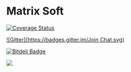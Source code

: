 Matrix Soft
======

[![Coverage Status](https://img.shields.io/coveralls/HalidCisse/Matrix.svg)](https://coveralls.io/r/HalidCisse/Matrix)

[![Gitter](https://badges.gitter.im/Join Chat.svg)](https://gitter.im/HalidCisse/Matrix?utm_source=badge&utm_medium=badge&utm_campaign=pr-badge&utm_content=badge)

[![Bitdeli Badge](https://d2weczhvl823v0.cloudfront.net/HalidCisse/matrix/trend.png)](https://bitdeli.com/free "Bitdeli Badge")

<a href="https://codeclimate.com/github/HalidCisse/Matrix"><img src="https://codeclimate.com/github/HalidCisse/Matrix/badges/gpa.svg" /></a>

